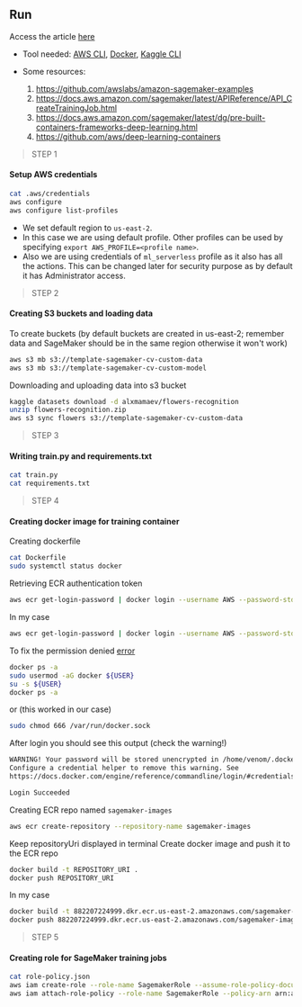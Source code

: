 ## Run

Access the article [here](https://www.sicara.ai/blog/amazon-sagemaker-model-training)

- Tool needed: [AWS CLI](https://docs.aws.amazon.com/cli/latest/userguide/install-cliv2.html), [Docker](https://docs.docker.com/engine/install/ubuntu/), [Kaggle CLI](https://github.com/Kaggle/kaggle-api)

- Some resources:
    1. https://github.com/awslabs/amazon-sagemaker-examples
    2. https://docs.aws.amazon.com/sagemaker/latest/APIReference/API_CreateTrainingJob.html
    3. https://docs.aws.amazon.com/sagemaker/latest/dg/pre-built-containers-frameworks-deep-learning.html
    4. https://github.com/aws/deep-learning-containers

> STEP 1
#### Setup AWS credentials 

```bash
cat .aws/credentials
aws configure
aws configure list-profiles
```

- We set default region to `us-east-2`. 
- In this case we are using default profile. Other profiles can be
used by specifying `export AWS_PROFILE=<profile name>`.
- Also we are using credentials of `ml_serverless` profile as it also 
has all the actions. This can be changed later for security purpose as 
by default it has Administrator access. 

> STEP 2
#### Creating S3 buckets and loading data 

To create buckets (by default buckets are created in us-east-2; 
remember data and SageMaker should be in the same region otherwise it 
won't work)
```bash
aws s3 mb s3://template-sagemaker-cv-custom-data
aws s3 mb s3://template-sagemaker-cv-custom-model
```

Downloading and uploading data into s3 bucket
```bash
kaggle datasets download -d alxmamaev/flowers-recognition
unzip flowers-recognition.zip
aws s3 sync flowers s3://template-sagemaker-cv-custom-data
```

> STEP 3
#### Writing train.py and requirements.txt

```bash
cat train.py
cat requirements.txt
```

> STEP 4
#### Creating docker image for training container

Creating dockerfile 
```bash
cat Dockerfile
sudo systemctl status docker
```

Retrieving ECR authentication token 
```bash
aws ecr get-login-password | docker login --username AWS --password-stdin AWS_ACCOUNT_ID.dkr.ecr.REGION.amazonaws.com
```
In my case
```bash
aws ecr get-login-password | docker login --username AWS --password-stdin 882207224999.dkr.ecr.us-east-2.amazonaws.com
```

To fix the permission denied [error](https://www.digitalocean.com/community/questions/how-to-fix-docker-got-permission-denied-while-trying-to-connect-to-the-docker-daemon-socket)
```bash
docker ps -a
sudo usermod -aG docker ${USER}
su -s ${USER}
docker ps -a
```

or (this worked in our case)
```bash
sudo chmod 666 /var/run/docker.sock
```

After login you should see this output (check the warning!)
```bash
WARNING! Your password will be stored unencrypted in /home/venom/.docker/config.json.
Configure a credential helper to remove this warning. See
https://docs.docker.com/engine/reference/commandline/login/#credentials-store

Login Succeeded
```

Creating ECR repo named `sagemaker-images`
```bash
aws ecr create-repository --repository-name sagemaker-images
```

Keep repositoryUri displayed in terminal
Create docker image and push it to the ECR repo
```bash
docker build -t REPOSITORY_URI . 
docker push REPOSITORY_URI
```
In my case
```bash
docker build -t 882207224999.dkr.ecr.us-east-2.amazonaws.com/sagemaker-images . 
docker push 882207224999.dkr.ecr.us-east-2.amazonaws.com/sagemaker-images
```

> STEP 5
#### Creating role for SageMaker training jobs

```bash
cat role-policy.json
aws iam create-role --role-name SagemakerRole --assume-role-policy-document file://./role-policy.json
aws iam attach-role-policy --role-name SagemakerRole --policy-arn arn:aws:iam::aws:policy/AmazonSageMakerFullAccess
```















